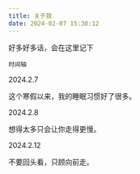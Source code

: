 ```yaml
---
title: 关于我
date: 2024-02-07 15:30:12
---
```


好多好多话，会在这里记下

`时间轴`

2024.2.7

这个寒假以来，我的睡眠习惯好了很多。

2024.2.8

想得太多只会让你走得更慢。

2024.2.12

不要回头看，只顾向前走。